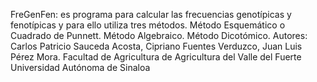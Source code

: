 FreGenFen: es programa para calcular las frecuencias genotípicas y fenotípicas y para ello utiliza tres métodos.
Método Esquemático o Cuadrado de Punnett.
Método Algebraico. 
Método Dicotómico. 
Autores: Carlos Patricio Sauceda Acosta, Cipriano Fuentes Verduzco, Juan Luis Pérez Mora.
Facultad de Agricultura de Agricultura del Valle del Fuerte
Universidad Autónoma de Sinaloa
